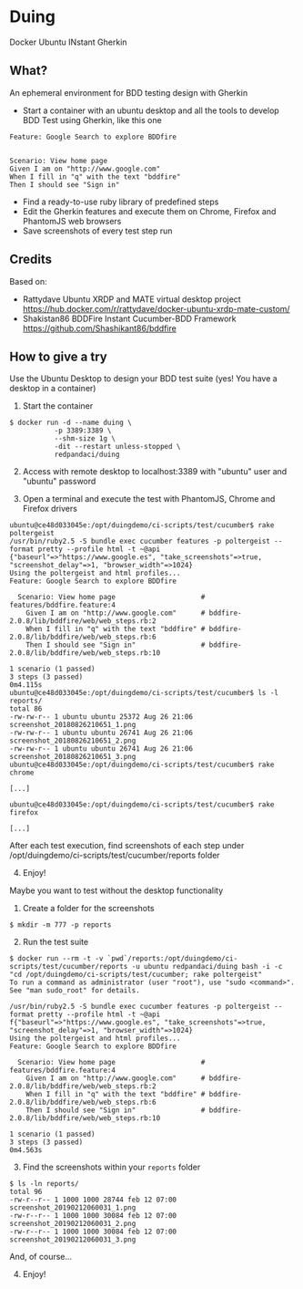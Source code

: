 # Duing

Docker Ubuntu INstant Gherkin

## What?

An ephemeral environment for BDD testing design with Gherkin

- Start a container with an ubuntu desktop and all the tools to develop BDD Test using Gherkin, like this one

```gherkin
Feature: Google Search to explore BDDfire


Scenario: View home page
Given I am on "http://www.google.com"
When I fill in "q" with the text "bddfire"
Then I should see "Sign in"
```

- Find a ready-to-use ruby library of predefined steps
- Edit the Gherkin features and execute them on Chrome, Firefox and PhantomJS web browsers
- Save screenshots of every test step run

## Credits

Based on:

- Rattydave Ubuntu XRDP and MATE virtual desktop project https://hub.docker.com/r/rattydave/docker-ubuntu-xrdp-mate-custom/
- Shakistan86 BDDFire Instant Cucumber-BDD Framework https://github.com/Shashikant86/bddfire

## How to give a try

Use the Ubuntu Desktop to design your BDD test suite (yes! You have a desktop in a container)

1. Start the container

```console
$ docker run -d --name duing \
           -p 3389:3389 \
           --shm-size 1g \
           -dit --restart unless-stopped \
           redpandaci/duing
```

2. Access with remote desktop to localhost:3389 with "ubuntu" user and "ubuntu" password

3. Open a terminal and execute the test with PhantomJS, Chrome and Firefox drivers

```console
ubuntu@ce48d033045e:/opt/duingdemo/ci-scripts/test/cucumber$ rake poltergeist
/usr/bin/ruby2.5 -S bundle exec cucumber features -p poltergeist --format pretty --profile html -t ~@api
{"baseurl"=>"https://www.google.es", "take_screenshots"=>true, "screenshot_delay"=>1, "browser_width"=>1024}
Using the poltergeist and html profiles...
Feature: Google Search to explore BDDfire

  Scenario: View home page                     # features/bddfire.feature:4
    Given I am on "http://www.google.com"      # bddfire-2.0.8/lib/bddfire/web/web_steps.rb:2
    When I fill in "q" with the text "bddfire" # bddfire-2.0.8/lib/bddfire/web/web_steps.rb:6
    Then I should see "Sign in"                # bddfire-2.0.8/lib/bddfire/web/web_steps.rb:10

1 scenario (1 passed)
3 steps (3 passed)
0m4.115s
ubuntu@ce48d033045e:/opt/duingdemo/ci-scripts/test/cucumber$ ls -l reports/
total 86
-rw-rw-r-- 1 ubuntu ubuntu 25372 Aug 26 21:06 screenshot_20180826210651_1.png
-rw-rw-r-- 1 ubuntu ubuntu 26741 Aug 26 21:06 screenshot_20180826210651_2.png
-rw-rw-r-- 1 ubuntu ubuntu 26741 Aug 26 21:06 screenshot_20180826210651_3.png
ubuntu@ce48d033045e:/opt/duingdemo/ci-scripts/test/cucumber$ rake chrome

[...]

ubuntu@ce48d033045e:/opt/duingdemo/ci-scripts/test/cucumber$ rake firefox

[...]

```

After each test execution, find screenshots of each step under /opt/duingdemo/ci-scripts/test/cucumber/reports folder

4. Enjoy!

Maybe you want to test without the desktop functionality

1. Create a folder for the screenshots

```console
$ mkdir -m 777 -p reports
```

2. Run the test suite

```console
$ docker run --rm -t -v `pwd`/reports:/opt/duingdemo/ci-scripts/test/cucumber/reports -u ubuntu redpandaci/duing bash -i -c "cd /opt/duingdemo/ci-scripts/test/cucumber; rake poltergeist"
To run a command as administrator (user "root"), use "sudo <command>".
See "man sudo_root" for details.

/usr/bin/ruby2.5 -S bundle exec cucumber features -p poltergeist --format pretty --profile html -t ~@api
f{"baseurl"=>"https://www.google.es", "take_screenshots"=>true, "screenshot_delay"=>1, "browser_width"=>1024}
Using the poltergeist and html profiles...
Feature: Google Search to explore BDDfire

  Scenario: View home page                     # features/bddfire.feature:4
    Given I am on "http://www.google.com"      # bddfire-2.0.8/lib/bddfire/web/web_steps.rb:2
    When I fill in "q" with the text "bddfire" # bddfire-2.0.8/lib/bddfire/web/web_steps.rb:6
    Then I should see "Sign in"                # bddfire-2.0.8/lib/bddfire/web/web_steps.rb:10

1 scenario (1 passed)
3 steps (3 passed)
0m4.563s
```

3. Find the screenshots within your `reports` folder

```console
$ ls -ln reports/
total 96
-rw-r--r-- 1 1000 1000 28744 feb 12 07:00 screenshot_20190212060031_1.png
-rw-r--r-- 1 1000 1000 30084 feb 12 07:00 screenshot_20190212060031_2.png
-rw-r--r-- 1 1000 1000 30084 feb 12 07:00 screenshot_20190212060031_3.png
```

And, of course...

4. Enjoy!
